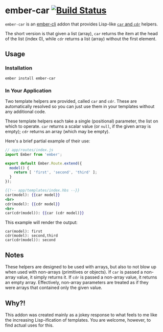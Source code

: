 # ember-car [![Build Status](https://travis-ci.org/pgengler/ember-car.svg)](https://travis-ci.org/pgengler/ember-car)

`ember-car` is an [ember-cli](http://www.ember-cli.com/) addon that provides Lisp-like [`car` and `cdr`](https://en.wikipedia.org/wiki/CAR_and_CDR) helpers.

The short version is that given a list (array), `car` returns the item at the head of the list (index 0), while `cdr` returns a list (array) without the first element.

## Usage
### Installation
`ember install ember-car`

### In Your Application
Two template helpers are provided, called `car` and `cdr`. These are automatically resolved so you can just use them in your templates without any additional code.

These template helpers each take a single (positional) parameter, the list on which to operate. `car` returns a scalar value (or `null`, if the given array is empty); `cdr` returns an array (which may be empty).

Here's a brief partial example of their use:
```js
// app/routes/index.js
import Ember from 'ember';

export default Ember.Route.extend({
  model() {
    return [ 'first', 'second', 'third' ];
  }
});
```

```hbs
{{!-- app/templates/index.hbs --}}
car(model): {{car model}}
<br>
cdr(model): {{cdr model}}
<br>
car(cdr(model)): {{car (cdr model)}}
```

This example will render the output:
```
car(model): first
cdr(model): second,third
car(cdr(model)): second
```

## Notes
These helpers are designed to be used with arrays, but also to not blow up when used with non-arrays (primitives or objects). If `car` is passed a non-array value, it simply returns it. If `cdr` is passed a non-array value, it returns an empty array. Effectively, non-array parameters are treated as if they were arrays that contained only the given value.

## Why?!
This addon was created mainly as a jokey response to what feels to me like the increasing Lisp-ification of templates. You are welcome, however, to find actual uses for this.
